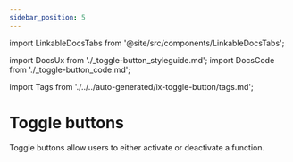 ```yaml
---
sidebar_position: 5
---
```


import LinkableDocsTabs from '@site/src/components/LinkableDocsTabs';

import DocsUx from './\_toggle-button_styleguide.md';
import DocsCode from './\_toggle-button_code.md';

import Tags from './../../auto-generated/ix-toggle-button/tags.md';

# Toggle buttons

<Tags />
<!-- introduction start -->
Toggle buttons allow users to either activate or deactivate a function.
<!-- introduction end -->
<LinkableDocsTabs>
  <DocsUx />
  <DocsCode />
</LinkableDocsTabs>
